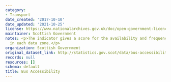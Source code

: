 ```yaml
---
category:
- Transport
date_created: '2017-10-10'
date_updated: '2021-10-25'
license: https://www.nationalarchives.gov.uk/doc/open-government-licence/version/3/
maintainer: Scottish Government
notes: <p>The indicator gives a score for the availability and frequency of bus service
  in each data zone.</p>
organization: Scottish Government
original_dataset_link: http://statistics.gov.scot/data/bus-accessibility
records: null
resources: []
schema: default
title: Bus Accessibility
---
```

